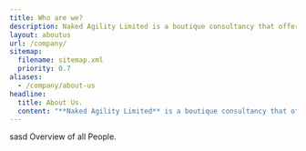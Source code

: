 ```yaml
---
title: Who are we?
description: Naked Agility Limited is a boutique consultancy that offers training, coaching, mentoring, and facilitation to help people and teams evolve, integrate, and continuously improve.
layout: aboutus
url: /company/
sitemap:
  filename: sitemap.xml
  priority: 0.7
aliases:
  - /company/about-us
headline:
  title: About Us.
  content: "**Naked Agility Limited** is a boutique consultancy that offers training, coaching, mentoring, and facilitation to help people and teams evolve, integrate, and continuously improve."
---
```


sasd
Overview of all People.
